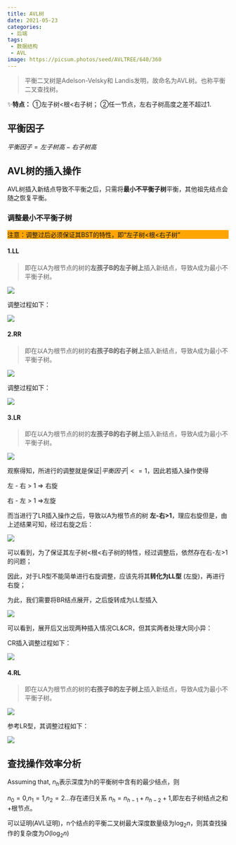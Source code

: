 ```yaml
---
title: AVL树
date: 2021-05-23
categories:
 - 后端
tags:
 - 数据结构 
 - AVL
image: https://picsum.photos/seed/AVLTREE/640/360
---
```


> 平衡二叉树是Adelson-Velsky和 Landis发明，故命名为AVL树。也称平衡二叉查找树。

✨**特点：** ①左子树<根<右子树； ②任一节点，左右子树高度之差不超过1.

## 平衡因子

$平衡因子=左子树高-右子树高$

## AVL树的插入操作

AVL树插入新结点导致不平衡之后，只需将**最小不平衡子树**平衡，其他祖先结点会随之恢复平衡。

### 调整最小不平衡子树

<p style="background:#ffa502;">注意：调整过后必须保证其BST的特性，即“左子树<根<右子树”</p>

#### 1.LL

> 即在以A为根节点的树的**左孩子B的左子树上**插入新结点，导致A成为最小不平衡子树。

![](https://gitee.com/fintinger/figure-bed/raw/master//images/20210523093652.png)

调整过程如下：

![](https://gitee.com/fintinger/figure-bed/raw/master//images/20210523094719.png)

#### 2.RR

> 即在以A为根节点的树的**右孩子B的右子树上**插入新结点，导致A成为最小不平衡子树。

![](https://gitee.com/fintinger/figure-bed/raw/master//images/20210523095839.png)

调整过程如下：

![](https://gitee.com/fintinger/figure-bed/raw/master//images/20210523100041.png)

#### 3.LR

> 即在以A为根节点的树的**左孩子B的右子树上**插入新结点，导致A成为最小不平衡子树。

![](https://gitee.com/fintinger/figure-bed/raw/master//images/20210523101352.png)

观察得知，所进行的调整就是保证$|平衡因子|<=1$，因此若插入操作使得

左 - 右 > 1 => 右旋

 右 - 左 > 1  =>左旋

 而当进行了LR插入操作之后，导致以A为根节点的树 **左-右>1**，理应右旋但是，由上述结果可知，经过右旋之后：

 ![](https://gitee.com/fintinger/figure-bed/raw/master//images/20210523105119.png)

可以看到，为了保证其左子树<根<右子树的特性，经过调整后，依然存在右-左>1的问题；

因此，对于LR型不能简单进行右旋调整，应该先将其**转化为LL型** (左旋)，再进行右旋；

为此，我们需要将BR结点展开，之后旋转成为LL型插入

![](https://gitee.com/fintinger/figure-bed/raw/master//images/20210523110018.png)

可以看到，展开后又出现两种插入情况CL&CR，但其实两者处理大同小异：

CR插入调整过程如下：

![](https://gitee.com/fintinger/figure-bed/raw/master//images/20210523110155.png)

#### 4.RL

> 即在以A为根节点的树的**右孩子B的左子树上**插入新结点，导致A成为最小不平衡子树。

![](https://gitee.com/fintinger/figure-bed/raw/master//images/20210523110426.png)

参考LR型，其调整过程如下：

![](https://gitee.com/fintinger/figure-bed/raw/master//images/20210523110538.png)

## 查找操作效率分析

Assuming that, $n_h$表示深度为h的平衡树中含有的最少结点，则

$n_0=0$,$n_1=1$,$n_2=2$...存在递归关系 $n_h=n_{h-1}+n_{h-2}+1$,即左右子树结点之和+根节点。

可以证明(AVL证明)，n个结点的平衡二叉树最大深度数量级为$\log_2n$，则其查找操作的复杂度为$O(\log_2n)$



